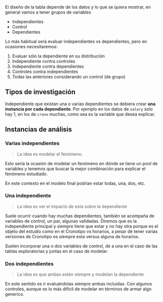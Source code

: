 El diseño de la tabla depende de los datos y lo que se quiera mostrar, en general vamos a tener grupos de variables

* Independientes
* Control
* Dependientes

Lo más habitual será evaluar independientes vs dependientes, pero en ocasiones necesitaremos:

1.  Evaluar sólo la dependiente en su distribución
2. Independiente contra controles
3. Independiente contra dependientes
4. Controles contra independientes
5. Todas las anteriores considerando un control (de grupo)



## Tipos de investigación

Independiente que existan una o varias dependientes se debiera crear **una instancia por cada dependiente**. Por ejemplo en los datos de `salary` solo hay 1, en los de `crono` muchas, como sea es la variable que desea explicar.

## Instancias de análisis

### Varias independientes

> La idea es modelar el fenómeno.

Esto sería la ocasión de modelar un fenómeno en dónde  se tiene un pool de variables y tenemos que buscar la mejor combinación para explicar el fenómeno estudiado.

En este contexto en el modelo final podrían estar todas, una, dos, etc. 

### Una independiente

> La idea es ver el impacto de esta sobre la dependiente

Suele ocurrir cuando hay muchas dependientes, también se acompaña de variables de control, un par, algunas validadas. Diremos que es la independiente principal y siempre tiene que estar y no hay otra porque es el objeto del estudio como en el Cronotipo vs horarios, a pesar de tener varias versiones de Cronotipo es siempre esta versus alguna de horarios.

Suelen incorporar una o dos variables de control, de a una en el caso de las tablas exploratorias y juntas en el caso de modelar.

### Dos independientes

> La idea es que ambas estén siempre y modelan la dependiente

En este sentido es ir evaluándolas siempre ambas incluidas. Con algunos controles, aunque es lo más dificil de modelar en términos de armar algo generico.














